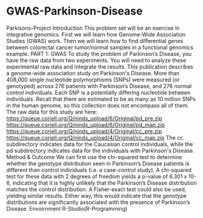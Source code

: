 # GWAS-Parkinson-Disease
Parkisons-Project
Introduction
This problem set will be an exercise in integrative genomics. First we will learn how Genome-Wide Association Studies (GWAS) work. Then we will learn how to find differential genes between colorectal cancer tumor/normal samples in a functional genomics example.
PART 1: GWAS
To study the problem of Parkinson’s Disease, you have the raw data from two experiments. You will need to analyze these experimental raw data and integrate the results. This publication describes a genome-wide association study on Parkinson's Disease. More than 408,000 single nucleotide polymorphisms (SNPs) were measured (or genotyped) across 276 patients with Parkinson’s Disease, and 276 normal control individuals. Each SNP is a potentially differing nucleotide between individuals. Recall that there are estimated to be as many as 10 million SNPs in the human genome, so this collection does not encompass all of them. The raw data for this study are here:
https://queue.coriell.org/Q/ninds_upload/6/Original/pd_pre.zip
https://queue.coriell.org/Q/ninds_upload/6/Original/pd_map.zip
https://queue.coriell.org/Q/ninds_upload/4/Original/cc_pre.zip
https://queue.coriell.org/Q/ninds_upload/4/Original/cc_map.zip The cc subdirectory indicates data for the Caucasian control individuals, while the pd subdirectory indicates data for the individuals with Parkinson's Disease.
Method & Outcome
We can first use the chi-squared test to determine whether the genotype distribution seen in Parkinson’s Disease patients is different than control individuals (i.e. a case-control study). A chi-squared test for these data with 2 degrees of freedom yields a p-value of 6.301 x 10-6, indicating that it is highly unlikely that the Parkinson’s Disease distribution matches the control distribution. A Fisher-exact test could also be used, yielding similar results. Either way, this would indicate that the genotype distributions are significantly associated with the presence of Parkinson’s Disease.
Envoirnment
R-Studio(R-Programming)
